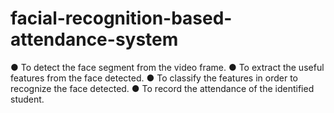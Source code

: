 # facial-recognition-based-attendance-system
● To detect the face segment from the video frame. 
● To extract the useful features from the face detected. 
● To classify the features in order to recognize the face detected. 
● To record the attendance of the identified student.

